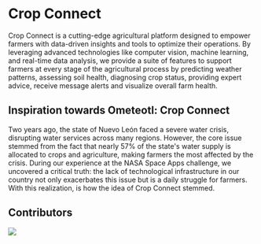 # Crop Connect

Crop Connect is a cutting-edge agricultural platform designed to empower farmers with data-driven insights and tools to optimize their operations. By leveraging advanced technologies like computer vision, machine learning, and real-time data analysis, we provide a suite of features to support farmers at every stage of the agricultural process by predicting weather patterns, assessing soil health, diagnosing crop status, providing expert advice, receive message alerts and visualize overall farm health.

## Inspiration towards Ometeotl: Crop Connect
Two years ago, the state of Nuevo León faced a severe water crisis, disrupting water services across many regions. However, the core issue stemmed from the fact that nearly 57% of the state's water supply is allocated to crops and agriculture, making farmers the most affected by the crisis. During our experience at the NASA Space Apps challenge, we uncovered a critical truth: the lack of technological infrastructure in our country not only exacerbates this issue but is a daily struggle for farmers. With this realization, is how the idea of Crop Connect stemmed.

## Contributors

<a href="https://github.com/JocelynVelarde/Ometeotl-2024/graphs/contributors">
  <img src="https://contrib.rocks/image?repo=JocelynVelarde/Ometeotl-2024" />
</a>

